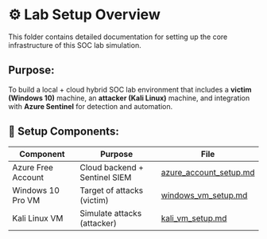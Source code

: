 # ⚙️ Lab Setup Overview

This folder contains detailed documentation for setting up the core infrastructure of this SOC lab simulation.

## Purpose:

To build a local + cloud hybrid SOC lab environment that includes a **victim (Windows 10)** machine, an **attacker (Kali Linux)** machine, and integration with **Azure Sentinel** for detection and automation.



## 🧱 Setup Components:

| Component              | Purpose                          | File                                  |
|------------------------|----------------------------------|---------------------------------------|
| Azure Free Account     | Cloud backend + Sentinel SIEM    | [azure_account_setup.md](./azure_account_setup.md) |
| Windows 10 Pro VM      | Target of attacks (victim)       | [windows_vm_setup.md](./windows_vm_setup.md)       |
| Kali Linux VM          | Simulate attacks (attacker)      | [kali_vm_setup.md](./kali_vm_setup.md)             |


